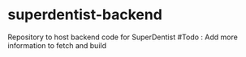 # superdentist-backend
Repository to host backend code for SuperDentist
#Todo : Add more information to fetch and build 

